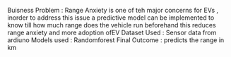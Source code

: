 Buisness Problem : Range Anxiety is one of teh major concerns for EVs , inorder to address this issue a predictive model can be implemented to know till how much range does the vehicle run beforehand this reduces range anxiety and more adoption ofEV
Dataset Used : Sensor data from ardiuno
Models used : Randomforest 
Final Outcome : predicts the range in km 
